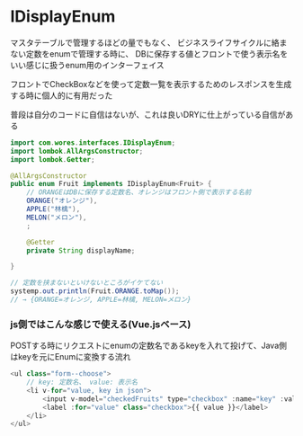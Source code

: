 # IDisplayEnum

マスタテーブルで管理するほどの量でもなく、
ビジネスライフサイクルに絡まない定数をenumで管理する時に、
DBに保存する値とフロントで使う表示名をいい感じに扱うenum用のインターフェイス

フロントでCheckBoxなどを使って定数一覧を表示するためのレスポンスを生成する時に個人的に有用だった

普段は自分のコードに自信はないが、これは良いDRYに仕上がっている自信がある

```java
import com.wores.interfaces.IDisplayEnum;
import lombok.AllArgsConstructor;
import lombok.Getter;

@AllArgsConstructor
public enum Fruit implements IDisplayEnum<Fruit> {
    // ORANGEはDBに保存する定数名、オレンジはフロント側で表示する名前
    ORANGE("オレンジ"),
    APPLE("林檎"),
    MELON("メロン"),
    ;

    @Getter
    private String displayName;

}
```

```java
// 定数を挟まないといけないところがイケてない
systemp.out.println(Fruit.ORANGE.toMap());
// → {ORANGE=オレンジ, APPLE=林檎, MELON=メロン}
```

### js側ではこんな感じで使える(Vue.jsベース)

POSTする時にリクエストにenumの定数名であるkeyを入れて投げて、Java側はkeyを元にEnumに変換する流れ
```javascript
<ul class="form--choose">
    // key: 定数名、 value: 表示名
    <li v-for="value, key in json">
        <input v-model="checkedFruits" type="checkbox" :name="key" :value="key" :id="key">
        <label :for="value" class="checkbox">{{ value }}</label>
    </li>
</ul>
```
